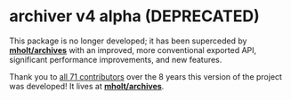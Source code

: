 # archiver v4 alpha (DEPRECATED)

This package is no longer developed; it has been superceded by **[mholt/archives](https://github.com/mholt/archives)** with an improved, more conventional exported API, significant performance improvements, and new features.

Thank you to [all 71 contributors](https://github.com/mholt/archiver/graphs/contributors) over the 8 years this version of the project was developed! It lives at **[mholt/archives](https://github.com/mholt/archives)**.